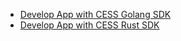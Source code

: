 - [Develop App with CESS Golang SDK](sdk-golang/README.md)
- [Develop App with CESS Rust SDK](sdk-rust/README.md)